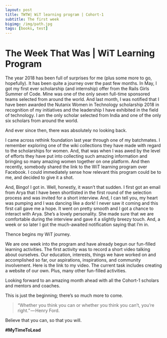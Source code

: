 ```yaml
---
layout: post
title: TWTW| WiT learning program | Cohort-1
subtitle: The first week
bigimg: /img/path.jpg
tags: [books, test]
---
```


# The Week That Was | WiT Learning Program


The year 2018 has been full of surprises for me (plus some more to go, hopefully). It has been quite a journey over the past few months. In May, I got my first ever scholarship (and internship) offer from the Rails Girls Summer of Code. Mine was one of the only seven full-time sponsored teams selected from around the world. And last month, I was notified that I have been awarded the Nutanix Women in Technology scholarship 2018 in recognition of my initiatives and the leadership I have exhibited in the field of technology. I am the only scholar selected from India and one of the only six scholars from around the world.

And ever since then, there was absolutely no looking back.

I came across rethink foundation last year through one of my batchmates. I remember exploring one of the wiki collections they have made with regard to the scholarships for women. And, that was when I was awed by the level of efforts they have put into collecting such amazing information and bringing so many amazing women together on one platform. And then recently, somebody shared the link to the WiT learning program over Facebook. I could immediately sense how relevant this program could be to me, and decided to give it a shot.

And, Bingo! I got in. Well, honestly, it wasn’t that sudden. I first got an email from Arya that I have been shortlisted in the first round of the selection process and was invited for a short interview. And, I can tell you, my heart was pumping and I was dancing like a dork! I never saw it coming and this first call gave me a hope. It went on pretty smooth and I got a chance to interact with Arya. She’s a lovely personality. She made sure that we are comfortable during the interview and gave it a slightly breezy touch. And, a week or so later I got the much-awaited notification saying that I’m in.

Thence begins my WiT journey.

We are one week into the program and have already begun our fun-filled learning activities. The first activity was to record a short video talking about ourselves. Our education, interests, things we have worked on and accomplished so far, our aspirations, inspirations, and community involvement. Here is the link to my video. The current task includes creating a website of our own. Plus, many other fun-filled activities.

Looking forward to an amazing month ahead with all the Cohort-1 scholars and mentors and coaches.

This is just the beginning; there’s so much more to come.

> “Whether you think you can or whether you think you can’t, you’re right.” — Henry Ford.

Believe that you can, so that you will.

**#MyTimeToLead**
